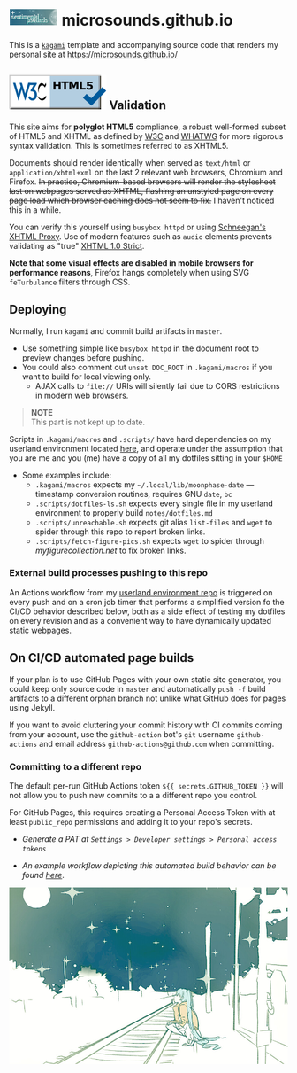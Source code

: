# ![badge](static/button/badge.png) microsounds.github.io
This is a [`kagami`][kagami] template and accompanying source code that renders my personal site at <https://microsounds.github.io/>

## ![w3c](static/button/valid-html5-blue.svg) Validation
This site aims for **polyglot HTML5** compliance, a robust well-formed subset of HTML5 and XHTML as defined by [W3C][polyglot] and [WHATWG][polyglot2] for more rigorous syntax validation.
This is sometimes referred to as XHTML5.

Documents should render identically when served as `text/html` or `application/xhtml+xml` on the last 2 relevant web browsers, Chromium and Firefox.
~~In practice, Chromium-based browsers will render the stylesheet last on webpages served as XHTML,
flashing an unstyled page on every page load which browser caching does not seem to fix.~~ I haven't noticed this in a while.

You can verify this yourself using `busybox httpd` or using [Schneegan's XHTML Proxy][proxy].
Use of modern features such as `audio` elements prevents validating as "true" [XHTML 1.0 Strict][xml].

**Note that some visual effects are disabled in mobile browsers for performance reasons**, Firefox hangs completely when using SVG `feTurbulance` filters through CSS.

[polyglot]: https://web.archive.org/web/20220616202318/https://dev.w3.org/html5/html-polyglot/html-polyglot.html
[polyglot2]: https://wiki.whatwg.org/wiki/HTML_vs._XHTML
[proxy]: https://schneegans.de/xp/?url=https%3A%2F%2Fmicrosounds.github.io&ct=application%2Fxhtml%2Bxml
[xml]: https://validator.w3.org/check?uri=https%3A%2F%2Fmicrosounds.github.io&charset=%28detect+automatically%29&doctype=XHTML+1.0+Strict&group=0

## Deploying
Normally, I run `kagami` and commit build artifacts in `master`.

* Use something simple like `busybox httpd` in the document root to preview changes before pushing.
* You could also comment out `unset DOC_ROOT` in `.kagami/macros` if you want to build for local viewing only.
	* AJAX calls to `file://` URIs will silently fail due to CORS restrictions in modern web browsers.

> **NOTE**<br/>
> This part is not kept up to date.

Scripts in `.kagami/macros` and `.scripts/` have hard dependencies on my userland environment located [here][atelier],
and operate under the assumption that you are me and you (me) have a copy of all my dotfiles sitting in your `$HOME`
* Some examples include:
	* `.kagami/macros` expects my `~/.local/lib/moonphase-date` — timestamp conversion routines, requires GNU `date`, `bc`
	* `.scripts/dotfiles-ls.sh` expects every single file in my userland environment to properly build `notes/dotfiles.md`
	* `.scripts/unreachable.sh` expects git alias `list-files` and `wget` to spider through this repo to report broken links.
	* `.scripts/fetch-figure-pics.sh` expects `wget` to spider through _myfigurecollection.net_ to fix broken links.

### External build processes pushing to this repo
An Actions workflow from my [userland environment repo][atelier] is triggered on every push and on a cron job timer that performs a simplified version fo the CI/CD behavior described below,
both as a side effect of testing my dotfiles on every revision and as a convenient way to have dynamically updated static webpages.

[kagami]: https://github.com/microsounds/kagami
[atelier]: https://github.com/microsounds/atelier

<!-- this should be it's own article -->
## On CI/CD automated page builds
If your plan is to use GitHub Pages with your own static site generator, you
could keep only source code in `master` and automatically `push -f` build
artifacts to a different orphan branch not unlike what GitHub does for pages
using Jekyll.

If you want to avoid cluttering your commit history with CI commits coming from your account,
use the `github-action` bot's `git` username `github-actions` and email address `github-actions@github.com` when committing.

### Committing to a different repo
The default per-run GitHub Actions token `${{ secrets.GITHUB_TOKEN }}` will not allow you to push new commits to a a different repo you control.

For GitHub Pages, this requires creating a Personal Access Token with at least `public_repo` permissions and adding it to your repo's secrets.
* _Generate a PAT at `Settings > Developer settings > Personal access tokens`_

* _An example workflow depicting this automated build behavior can be found [here](static/unused/build.yml)_.

![img](static/starry.jpg)

